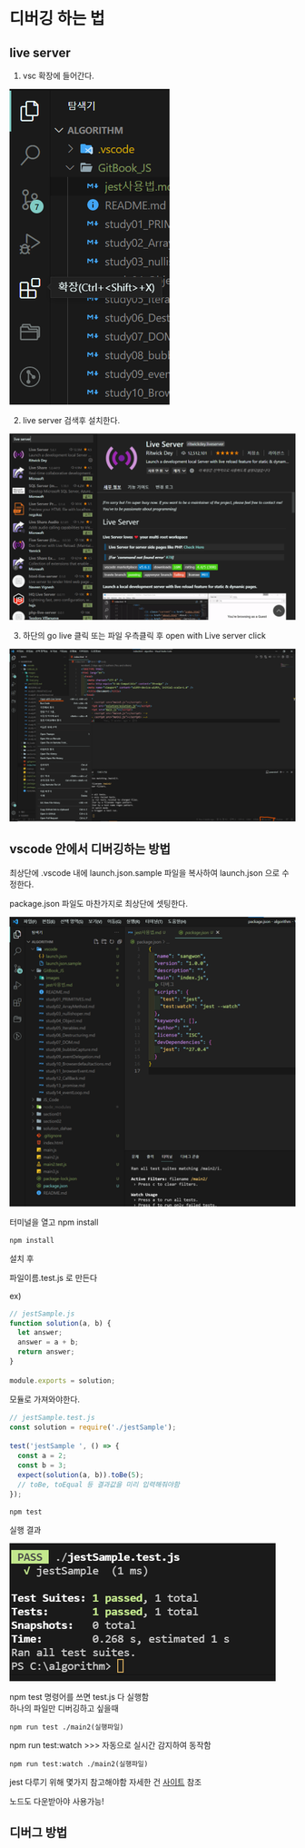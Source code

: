 # 디버깅 하는 법

## live server

1. vsc 확장에 들어간다.

![live1](./images/live1.png)

2. live server 검색후 설치한다.

![live2](./images/live2.png)

3. 하단의 go live 클릭 또는 파일 우측클릭 후 open with Live server click

![live3](./images/live3.png)

## vscode 안에서 디버깅하는 방법

최상단에 .vscode 내에 launch.json.sample 파일을 복사하여 launch.json 으로 수정한다.

package.json 파일도 마찬가지로 최상단에 셋팅한다.

![jest](./images/jest2.png)

터미널을 열고 npm install

```
npm install
```

설치 후

파일이름.test.js 로 만든다

ex)

```js
// jestSample.js
function solution(a, b) {
  let answer;
  answer = a + b;
  return answer;
}

module.exports = solution;
```

모듈로 가져와야한다.

```js
// jestSample.test.js
const solution = require('./jestSample');

test('jestSample ', () => {
  const a = 2;
  const b = 3;
  expect(solution(a, b)).toBe(5);
  // toBe, toEqual 등 결과값을 미리 입력해줘야함
});
```

```
npm test
```

실행 결과

![jest3](./images/jest3.png)

npm test 명령어를 쓰면 test.js 다 실행함  
하나의 파일만 디버깅하고 싶을때

```
npm run test ./main2(실행파일)
```

npm run test:watch >>> 자동으로 실시간 감지하여 동작함

```
npm run test:watch ./main2(실행파일)
```

jest 다루기 위해 몇가지 참고해야함
자세한 건 [사이트](https://www.daleseo.com/jest-basic/) 참조

노드도 다운받아야 사용가능!

## 디버그 방법
